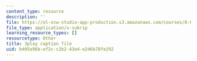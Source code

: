 ```yaml
---
content_type: resource
description: ''
file: https://ol-ocw-studio-app-production.s3.amazonaws.com/courses/8-01sc-classical-mechanics-fall-2016/b405e96bef2cc2b243e4e246b78fe292_5ucfHd8FWKw.srt
file_type: application/x-subrip
learning_resource_types: []
resourcetype: Other
title: 3play caption file
uid: b405e96b-ef2c-c2b2-43e4-e246b78fe292
---
```

